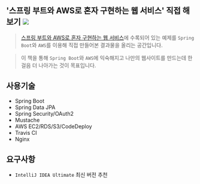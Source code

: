 ## '스프링 부트와 AWS로 혼자 구현하는 웹 서비스' 직접 해보기 ![](https://app.travis-ci.com/LeapRealm/Hands-On-Web-Service-Implemented-with-Spring-Boot-and-AWS.svg?branch=main)



> [스프링 부트와 AWS로 혼자 구현하는 웹 서비스](https://www.aladin.co.kr/shop/wproduct.aspx?ItemId=218568947)에 수록되어 있는 예제를 `Spring Boot`와 `AWS`를 이용해 직접 만들어본 결과물을 올리는 공간입니다.

> 이 책을 통해 `Spring Boot`와 `AWS`에 익숙해지고 나만의 웹사이트를 만드는데 한걸음 더 나아가는 것이 목표입니다.

## 사용기술
* Spring Boot
* Spring Data JPA
* Spring Security/OAuth2
* Mustache
* AWS EC2/RDS/S3/CodeDeploy
* Travis CI
* Nginx

## 요구사항
* `IntelliJ IDEA Ultimate` 최신 버전 추천
